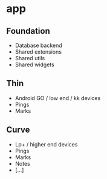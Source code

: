 app
=====


## Foundation

* Database backend
* Shared extensions
* Shared utils
* Shared widgets

## Thin

* Android GO / low end / kk devices
* Pings
* Marks

## Curve

* Lp+ / higher end devices
* Pings
* Marks
* Notes
* [...]
